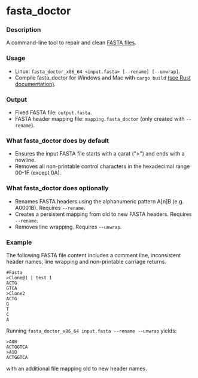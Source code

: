 # fasta_doctor  
### Description
A command-line tool to repair and clean [FASTA files](https://en.wikipedia.org/wiki/FASTA_format).

### Usage
+ Linux: `fasta_doctor_x86_64 <input.fasta> [--rename] [--unwrap]`.  
+ Compile fasta_doctor for Windows and Mac with `cargo build` [(see Rust documentation)](https://www.rust-lang.org/tools/install).

### Output
+ Fixed FASTA file: `output.fasta`.
+ FASTA header mapping file: `mapping.fasta_doctor` (only created with `--rename`).

### What fasta_doctor does by default
+ Ensures the input FASTA file starts with a carat (">") and ends with a newline. 
+ Removes all non-printable control characters in the hexadecimal range 00-1F (except 0A).

### What fasta_doctor does optionally
+ Renames FASTA headers using the alphanumeric pattern A[n]B (e.g. A0001B). Requires `--rename`.
+ Creates a persistent mapping from old to new FASTA headers. Requires `--rename`.
+ Removes line wrapping. Requires `--unwrap`.

### Example
The following FASTA file content includes a comment line, inconsistent header names, line wrapping and non-printable carriage returns.
```
#Fasta
>Clone@1 | test 1
ACTG
GTCA
>Clone2
ACTG
G
T
C
A
```
Running `fasta_doctor_x86_64 input.fasta --rename --unwrap` yields:
```
>A0B
ACTGGTCA
>A1B
ACTGGTCA
```
with an additional file mapping old to new header names.
